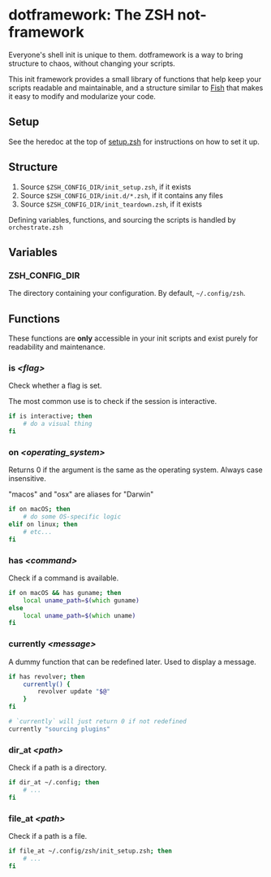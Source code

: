 # dotframework: The ZSH not-framework

Everyone's shell init is unique to them. dotframework is a way to bring structure to chaos, without changing your scripts.

This init framework provides a small library of functions that help keep your scripts readable and maintainable, and a structure similar to [Fish](http://fishshell.com) that makes it easy to modify and modularize your code.

## Setup

See the heredoc at the top of [setup.zsh](https://github.com/SeparateRecords/zsh-dotframework/blob/master/setup.zsh) for instructions on how to set it up.

## Structure

1. Source `$ZSH_CONFIG_DIR/init_setup.zsh`, if it exists
2. Source `$ZSH_CONFIG_DIR/init.d/*.zsh`, if it contains any files
3. Source `$ZSH_CONFIG_DIR/init_teardown.zsh`, if it exists

Defining variables, functions, and sourcing the scripts is handled by `orchestrate.zsh`

## Variables

### ZSH_CONFIG_DIR

The directory containing your configuration. By default, `~/.config/zsh`.

## Functions

These functions are **only** accessible in your init scripts and exist purely for readability and maintenance.

### **is** _\<flag\>_

Check whether a flag is set.

The most common use is to check if the session is interactive.

```zsh
if is interactive; then
    # do a visual thing
fi
```

### **on** _\<operating\_system\>_

Returns 0 if the argument is the same as the operating system.
Always case insensitive.

"macos" and "osx" are aliases for "Darwin"

```zsh
if on macOS; then
    # do some OS-specific logic
elif on linux; then
    # etc...
fi
```

### **has** _\<command\>_

Check if a command is available.

```zsh
if on macOS && has guname; then
    local uname_path=$(which guname)
else
    local uname_path=$(which uname)
fi
```

### **currently** _\<message\>_

A dummy function that can be redefined later. Used to display a message.

```zsh
if has revolver; then
    currently() {
        revolver update "$@"
    }
fi

# `currently` will just return 0 if not redefined
currently "sourcing plugins"
```

### **dir_at** _\<path\>_

Check if a path is a directory.

```zsh
if dir_at ~/.config; then
    # ...
fi
```

### **file_at** _\<path\>_

Check if a path is a file.

```zsh
if file_at ~/.config/zsh/init_setup.zsh; then
    # ...
fi
```
